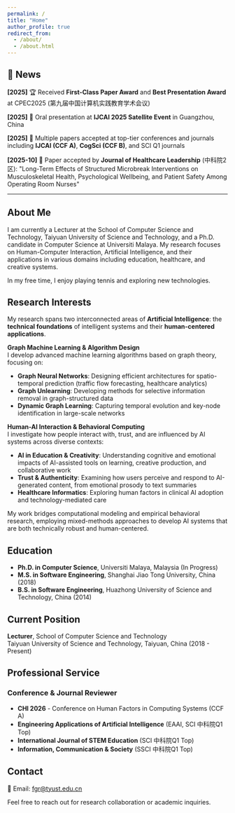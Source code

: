 ```yaml
---
permalink: /
title: "Home"
author_profile: true
redirect_from: 
  - /about/
  - /about.html
---
```


## 📰 News

**[2025]** 🏆 Received **First-Class Paper Award** and **Best Presentation Award** at CPEC2025 (第九届中国计算机实践教育学术会议)

**[2025]** 🎤 Oral presentation at **IJCAI 2025 Satellite Event** in Guangzhou, China

**[2025]** 📝 Multiple papers accepted at top-tier conferences and journals including **IJCAI (CCF A)**, **CogSci (CCF B)**, and SCI Q1 journals

**[2025-10]** 📄 Paper accepted by **Journal of Healthcare Leadership** (中科院2区): "Long-Term Effects of Structured Microbreak Interventions on Musculoskeletal Health, Psychological Wellbeing, and Patient Safety Among Operating Room Nurses"

---

## About Me

I am currently a Lecturer at the School of Computer Science and Technology, Taiyuan University of Science and Technology, and a Ph.D. candidate in Computer Science at Universiti Malaya. My research focuses on Human-Computer Interaction, Artificial Intelligence, and their applications in various domains including education, healthcare, and creative systems.

In my free time, I enjoy playing tennis and exploring new technologies.

## Research Interests

My research spans two interconnected areas of **Artificial Intelligence**: the **technical foundations** of intelligent systems and their **human-centered applications**.

**Graph Machine Learning & Algorithm Design**  
I develop advanced machine learning algorithms based on graph theory, focusing on:
- **Graph Neural Networks**: Designing efficient architectures for spatio-temporal prediction (traffic flow forecasting, healthcare analytics)
- **Graph Unlearning**: Developing methods for selective information removal in graph-structured data
- **Dynamic Graph Learning**: Capturing temporal evolution and key-node identification in large-scale networks

**Human-AI Interaction & Behavioral Computing**  
I investigate how people interact with, trust, and are influenced by AI systems across diverse contexts:
- **AI in Education & Creativity**: Understanding cognitive and emotional impacts of AI-assisted tools on learning, creative production, and collaborative work
- **Trust & Authenticity**: Examining how users perceive and respond to AI-generated content, from emotional prosody to text summaries
- **Healthcare Informatics**: Exploring human factors in clinical AI adoption and technology-mediated care

My work bridges computational modeling and empirical behavioral research, employing mixed-methods approaches to develop AI systems that are both technically robust and human-centered.

## Education

* **Ph.D. in Computer Science**, Universiti Malaya, Malaysia (In Progress)
* **M.S. in Software Engineering**, Shanghai Jiao Tong University, China (2018)
* **B.S. in Software Engineering**, Huazhong University of Science and Technology, China (2014)

## Current Position

**Lecturer**, School of Computer Science and Technology  
Taiyuan University of Science and Technology, Taiyuan, China (2018 - Present)

## Professional Service

### Conference & Journal Reviewer

* **CHI 2026** - Conference on Human Factors in Computing Systems (CCF A)
* **Engineering Applications of Artificial Intelligence** (EAAI, SCI 中科院Q1 Top)
* **International Journal of STEM Education** (SCI 中科院Q1 Top)
* **Information, Communication & Society** (SSCI 中科院Q1 Top)

<!-- 
### Conference Organization
* TBD

### Program Committee & Chair
* TBD
-->

## Contact

📧 Email: fgr@tyust.edu.cn

Feel free to reach out for research collaboration or academic inquiries.
